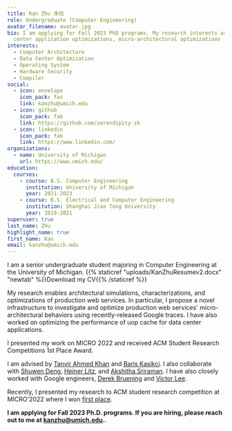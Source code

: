 ```yaml
---
title: Kan Zhu 朱侃
role: Undergraduate (Computer Engineering)
avatar_filename: avatar.jpg
bio: I am applying for Fall 2023 PhD programs. My research interests are data
  center application optimizations, micro-architectural optimizations
interests:
  - Computer Architecture
  - Data Center Optimization
  - Operating System
  - Hardware Security
  - Compiler
social:
  - icon: envelope
    icon_pack: fas
    link: kanzhu@umich.edu
  - icon: github
    icon_pack: fab
    link: https://github.com/serendipity-zk
  - icon: linkedin
    icon_pack: fab
    link: https://www.linkedin.com/
organizations:
  - name: University of Michigan
    url: https://www.umich.edu/
education:
  courses:
    - course: B.S. Computer Engineering
      institution: University of Michigan
      year: 2021-2023
    - course: B.S. Electrical and Computer Engineering
      institution: Shanghai Jiao Tong University
      year: 2019-2021
superuser: true
last_name: Zhu
highlight_name: true
first_name: Kan
email: kanzhu@umich.edu
---
```

I am a senior undergraduate student majoring in Computer Engineering at the University of Michigan. {{% staticref "uploads/KanZhuResumev2.docx" "newtab" %}}Download my CV{{% /staticref %}}
<!-- My research interests are data center application optimizations and microarchitecture optimizations. I am also interested in Accelerators, Compliers and Operating Systems. -->


My research enables architectural simulations, characterizations, and optimizations of production web services. In particular, I propose a novel infrastructure to investigate and optimize production web services' micro-architectural behaviors using recently-released Google traces. I have also worked on optimizing the performance of uop cache for data center applications.

I presented my work on MICRO 2022 and received ACM Student Research Competitions 1st Place Award.

I am advised by [Tanvir Ahmed Khan](https://web.eecs.umich.edu/~takh/) and [Baris Kasikci](https://web.eecs.umich.edu/~barisk/). I also collaborate with [Shuwen Deng](https://caslab.csl.yale.edu/~shuwen/), [Heiner Litz](https://people.ucsc.edu/~hlitz/), and [Akshitha Sriraman](https://akshithasriraman.eecs.umich.edu/). I have also closely worked with Google engineers, [Derek Bruening](https://research.google/people/author58045/) and [Victor Lee](https://www.linkedin.com/in/victor-lee-b980781/).

Recently, I presented my research to ACM student research competition at MICRO'2022 where I won [first place](https://twitter.com/takhandipu/status/1577813886312620032).

**I am applying for Fall 2023 Ph.D. programs. If you are hiring, please reach out to me at kanzhu@umich.edu.**.
